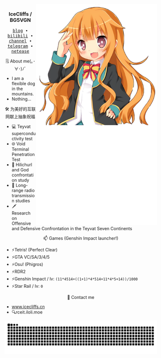 <div align="right">
  <img align='right' src='https://github.com/icecliffs/icecliffs/blob/master/assets/Amatsuka-Mao.png' width='400px'>  
  <img align='right' src='https://github.com/icecliffs/icecliffs/blob/master/metrics.classic.svg' width='400px'>
</div>

<h3 align="center"> IceCliffs / BG5VGN</h3>

<p align="center">
  <samp>
    <a href="https://iloli.moe/">blog</a> ∙
    <a href="https://space.bilibili.com/28645589">bilibili</a> ∙
    <a href="https://t.me/o_OOv0">channel</a> ∙
    <a href="https://t.me/icecliffs">telegram</a> ∙
    <a href="https://music.163.com/#/artist?id=51382584">netease</a>
  </samp>
</p>

<p align="center">
🗒 About me(｡･∀･)ﾉﾞ
</p>

- I am a flexible dog in the mountains.
- Nothing...

<p align="center">
🛠 为美好的互联网献上抽象祝福
</p>

- 💻 Teyvat superconductivity test
- 🌐 Void Terminal Penetration Test
- 🔧 Hilichurl and God confrontation study
- 📡 Long-range radio transmission studies
- 🗡 Research on Offensive and Defensive Confrontation in the Teyvat Seven Continents

<p align="center">
📫 Games (Genshin Impact launcher!)
</p>

- ⚡Tetris! (Perfect Clear)
- ⚡GTA VC/SA/3/4/5
- ⚡Osu! (Phigros)
- ⚡RDR2
- ⚡Genshin Impact / lv: `(11*4514+((1+1)*4*514+11*4*5+14))/1000`
- ⚡Star Rail / lv: `0`

<p align="center">
📧 Contact me
</p>

- www.icecliffs.cn
- 🔍rceit.iloli.moe

<picture>
  <source
    media="(prefers-color-scheme: dark)"
    srcset="https://raw.githubusercontent.com/icecliffs/icecliffs/output/github-contribution-grid-snake.svg"
  />
  <source
    media="(prefers-color-scheme: light)"
    srcset="https://raw.githubusercontent.com/icecliffs/icecliffs/output/github-contribution-grid-snake.svg"
  />
  <img
    alt="github contribution grid snake animation"
    src="https://raw.githubusercontent.com/icecliffs/icecliffs/output/github-contribution-grid-snake.svg"
  />
</picture>



